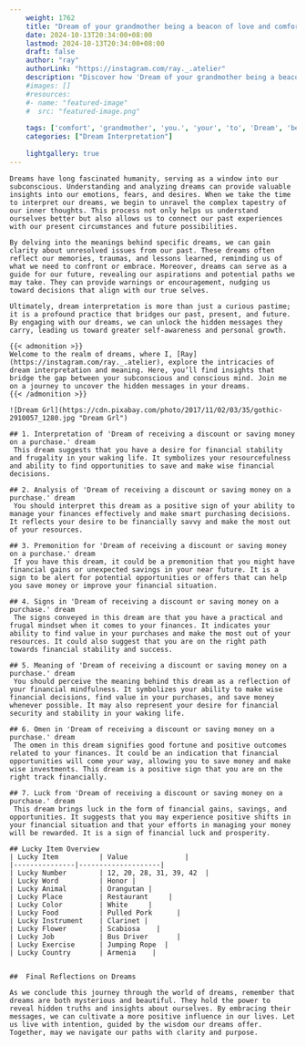 ```yaml
---
    weight: 1762
    title: "Dream of your grandmother being a beacon of love and comfort to you."  # Assuming 'title' column exists
    date: 2024-10-13T20:34:00+08:00
    lastmod: 2024-10-13T20:34:00+08:00
    draft: false
    author: "ray"
    authorLink: "https://instagram.com/ray._.atelier"
    description: "Discover how 'Dream of your grandmother being a beacon of love and comfort to you.' can interpret your future and uncover its significant meanings in your life."
    #images: []
    #resources:
    #- name: "featured-image"
    #  src: "featured-image.png"
    
    tags: ['comfort', 'grandmother', 'you.', 'your', 'to', 'Dream', 'beacon', 'being', 'a', 'and', 'love', 'of']
    categories: ["Dream Interpretation"]
    
    lightgallery: true
---
```

    
    Dreams have long fascinated humanity, serving as a window into our subconscious. Understanding and analyzing dreams can provide valuable insights into our emotions, fears, and desires. When we take the time to interpret our dreams, we begin to unravel the complex tapestry of our inner thoughts. This process not only helps us understand ourselves better but also allows us to connect our past experiences with our present circumstances and future possibilities.
    
    By delving into the meanings behind specific dreams, we can gain clarity about unresolved issues from our past. These dreams often reflect our memories, traumas, and lessons learned, reminding us of what we need to confront or embrace. Moreover, dreams can serve as a guide for our future, revealing our aspirations and potential paths we may take. They can provide warnings or encouragement, nudging us toward decisions that align with our true selves.
    
    Ultimately, dream interpretation is more than just a curious pastime; it is a profound practice that bridges our past, present, and future. By engaging with our dreams, we can unlock the hidden messages they carry, leading us toward greater self-awareness and personal growth.
    
    {{< admonition >}}
    Welcome to the realm of dreams, where I, [Ray](https://instagram.com/ray._.atelier), explore the intricacies of dream interpretation and meaning. Here, you’ll find insights that bridge the gap between your subconscious and conscious mind. Join me on a journey to uncover the hidden messages in your dreams.
    {{< /admonition >}}
    
    ![Dream Grl](https://cdn.pixabay.com/photo/2017/11/02/03/35/gothic-2910057_1280.jpg "Dream Grl")
    
    ## 1. Interpretation of 'Dream of receiving a discount or saving money on a purchase.' dream
     This dream suggests that you have a desire for financial stability and frugality in your waking life. It symbolizes your resourcefulness and ability to find opportunities to save and make wise financial decisions.
    
    ## 2. Analysis of 'Dream of receiving a discount or saving money on a purchase.' dream
     You should interpret this dream as a positive sign of your ability to manage your finances effectively and make smart purchasing decisions. It reflects your desire to be financially savvy and make the most out of your resources.
    
    ## 3. Premonition for 'Dream of receiving a discount or saving money on a purchase.' dream
     If you have this dream, it could be a premonition that you might have financial gains or unexpected savings in your near future. It is a sign to be alert for potential opportunities or offers that can help you save money or improve your financial situation.
    
    ## 4. Signs in 'Dream of receiving a discount or saving money on a purchase.' dream
     The signs conveyed in this dream are that you have a practical and frugal mindset when it comes to your finances. It indicates your ability to find value in your purchases and make the most out of your resources. It could also suggest that you are on the right path towards financial stability and success.
    
    ## 5. Meaning of 'Dream of receiving a discount or saving money on a purchase.' dream
     You should perceive the meaning behind this dream as a reflection of your financial mindfulness. It symbolizes your ability to make wise financial decisions, find value in your purchases, and save money whenever possible. It may also represent your desire for financial security and stability in your waking life.
    
    ## 6. Omen in 'Dream of receiving a discount or saving money on a purchase.' dream
     The omen in this dream signifies good fortune and positive outcomes related to your finances. It could be an indication that financial opportunities will come your way, allowing you to save money and make wise investments. This dream is a positive sign that you are on the right track financially.
    
    ## 7. Luck from 'Dream of receiving a discount or saving money on a purchase.' dream
     This dream brings luck in the form of financial gains, savings, and opportunities. It suggests that you may experience positive shifts in your financial situation and that your efforts in managing your money will be rewarded. It is a sign of financial luck and prosperity.
    
    ## Lucky Item Overview
    | Lucky Item          | Value              |
    |---------------|--------------------|
    | Lucky Number        | 12, 20, 28, 31, 39, 42  |
    | Lucky Word          | Honor |
    | Lucky Animal        | Orangutan |
    | Lucky Place         | Restaurant     |
    | Lucky Color         | White     |
    | Lucky Food          | Pulled Pork      |
    | Lucky Instrument    | Clarinet |
    | Lucky Flower        | Scabiosa    |
    | Lucky Job           | Bus Driver       |
    | Lucky Exercise      | Jumping Rope  |
    | Lucky Country       | Armenia    |
    
    
    ##  Final Reflections on Dreams
    
    As we conclude this journey through the world of dreams, remember that dreams are both mysterious and beautiful. They hold the power to reveal hidden truths and insights about ourselves. By embracing their messages, we can cultivate a more positive influence in our lives. Let us live with intention, guided by the wisdom our dreams offer. Together, may we navigate our paths with clarity and purpose.
    